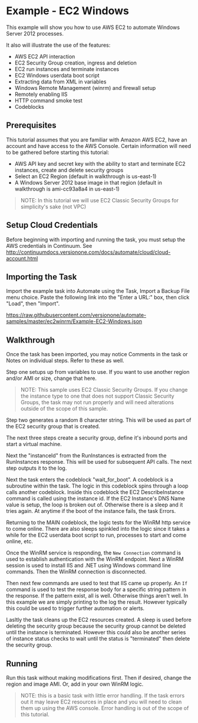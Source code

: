 Example - EC2 Windows
=============

This example will show you how to use AWS EC2 to automate Windows Server 2012 processes.

It also will illustrate the use of the features:

* AWS EC2 API interaction
* EC2 Security Group creation, ingress and deletion
* EC2 run instances and terminate instances
* EC2 Windows userdata boot script
* Extracting data from XML in variables
* Windows Remote Management (winrm) and firewall setup
* Remotely enabling IIS
* HTTP command smoke test
* Codeblocks


Prerequisites
-------------

This tutorial assumes that you are familiar with Amazon AWS EC2, have an account and have access to the AWS Console. Certain information will need to be gathered before starting this tutorial:

* AWS API key and secret key with the ability to start and terminate EC2 instances, create and delete security groups
* Select an EC2 Region (default in walkthrough is us-east-1)
* A Windows Server 2012 base image in that region (default in walkthrough is ami-cc93a8a4 in us-east-1)

> NOTE: In this tutorial we will use EC2 Classic Security Groups for simplicity's sake (not VPC)

Setup Cloud Credentials
-----------------------

Before beginning with importing and running the task, you must setup the AWS credentials in Continuum. See http://continuumdocs.versionone.com/docs/automate/cloud/cloud-account.html


Importing the Task
------------------

Import the example task into Automate using the Task, Import a Backup File menu choice. Paste the following link into the "Enter a URL:" box, then click "Load", then "Import". 

https://raw.githubusercontent.com/versionone/automate-samples/master/ec2winrm/Example-EC2-Windows.json

Walkthrough
-----------

Once the task has been imported, you may notice Comments in the task or Notes on individual steps. Refer to these as well. 

Step one setups up from variables to use. If you want to use another region and/or AMI or size, change that here. 

> NOTE: This sample uses EC2 Classic Security Groups. If you change the instance type to one that does not support Classic Security Groups, the task may not run properly and will need alterations outside of the scope of this sample.

Step two generates a random 8 character string. This will be used as part of the EC2 security group that is created.

The next three steps create a security group, define it's inbound ports and start a virtual machine.

Next the "instanceId" from the RunInstances is extracted from the RunInstances response. This will be used for subsequent API calls. The next step outputs it to the log.

Next the task enters the codeblock "wait_for_boot". A codeblock is a subroutine within the task. The logic in this codeblock spins through a loop calls another codeblock. Inside this codeblock the EC2 DescribeInstance command is called using the instance id. If the EC2 Instance's DNS Name value is setup, the loop is broken out of. Otherwise there is a sleep and it tries again. At anytime if the boot of the instance fails, the task Errors. 

Returning to the MAIN codeblock, the logic tests for the WinRM http service to come online. There are also sleeps spinkled into the logic since it takes a while for the EC2 userdata boot script to run, processes to start and come online, etc. 

Once the WinRM service is responding, the `New Connection` command is used to establish authentication with the WinRM endpoint. Next a WinRM session is used to install IIS and .NET using Windows command line commands. Then the WinRM connection is disconnected.

Then next few commands are used to test that IIS came up properly. An `If` command is used to test the response body for a specific string pattern in the response. If the pattern exist, all is well. Otherwise things aren't well. In this example we are simply printing to the log the result. However typically this could be used to trigger further automation or alerts. 

Lasltly the task cleans up the EC2 resources created. A sleep is used before deleting the security group because the security group cannot be deleted until the instance is terminated. However this could also be another series of instance status checks to wait until the status is "terminated" then delete the security group.

Running
-------

Run this task without making modifications first. Then if desired, change the region and image AMI. Or, add in your own WinRM logic. 

> NOTE: this is a basic task with little error handling. If the task errors out it may leave EC2 resources in place and you will need to clean them up using the AWS console. Error handling is out of the scope of this tutorial. 
